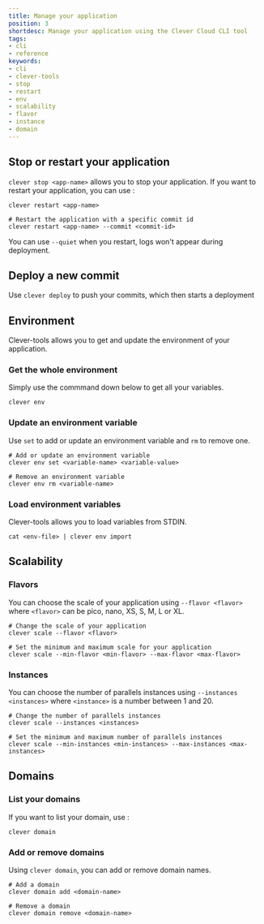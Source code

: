 ```yaml
---
title: Manage your application
position: 3
shortdesc: Manage your application using the Clever Cloud CLI tool
tags:
- cli
- reference
keywords:
- cli
- clever-tools
- stop
- restart
- env
- scalability
- flavor
- instance
- domain
---
```


## Stop or restart your application

`clever stop <app-name>` allows you to stop your application.
If you want to restart your application, you can use :

    clever restart <app-name>

    # Restart the application with a specific commit id
    clever restart <app-name> --commit <commit-id>

You can use `--quiet` when you restart, logs won't appear during deployment.

## Deploy a new commit

Use `clever deploy` to push your commits, which then starts a deployment

## Environment

Clever-tools allows you to get and update the environment of your application.

### Get the whole environment

Simply use the commmand down below to get all your variables.

    clever env

### Update an environment variable

Use `set` to add or update an environment variable and `rm` to remove one.

    # Add or update an environment variable
    clever env set <variable-name> <variable-value>

    # Remove an environment variable
    clever env rm <variable-name>

### Load environment variables

Clever-tools allows you to load variables from STDIN.

    cat <env-file> | clever env import


## Scalability

### Flavors

You can choose the scale of your application using `--flavor <flavor>` where `<flavor>` can be pico, nano, XS, S, M, L or XL.

    # Change the scale of your application
    clever scale --flavor <flavor>

    # Set the minimum and maximum scale for your application
    clever scale --min-flavor <min-flavor> --max-flavor <max-flavor>

### Instances

You can choose the number of parallels instances using `--instances <instances>` where `<instance>` is a number between 1 and 20.

    # Change the number of parallels instances
    clever scale --instances <instances>

    # Set the minimum and maximum number of parallels instances
    clever scale --min-instances <min-instances> --max-instances <max-instances>


## Domains

### List your domains

If you want to list your domain, use :

    clever domain

### Add or remove domains

Using `clever domain`, you can add or remove domain names.

    # Add a domain
    clever domain add <domain-name>

    # Remove a domain
    clever domain remove <domain-name>
